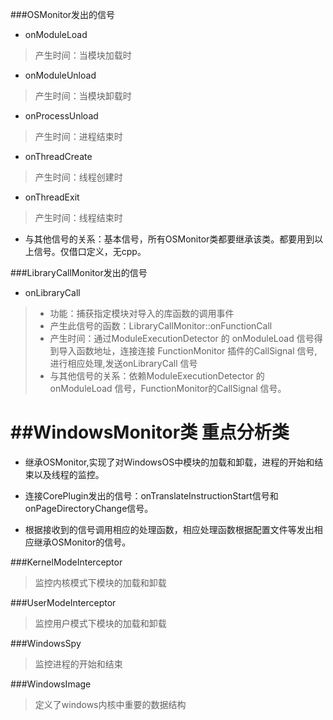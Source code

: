 ###OSMonitor发出的信号

* onModuleLoad
> 产生时间：当模块加载时

* onModuleUnload
> 产生时间：当模块卸载时   

* onProcessUnload
> 产生时间：进程结束时

* onThreadCreate
> 产生时间：线程创建时

* onThreadExit
> 产生时间：线程结束时

* 与其他信号的关系：基本信号，所有OSMonitor类都要继承该类。都要用到以上信号。仅借口定义，无cpp。

###LibraryCallMonitor发出的信号

* onLibraryCall  

>  * 功能：捕获指定模块对导入的库函数的调用事件
>  * 产生此信号的函数：LibraryCallMonitor::onFunctionCall
>  * 产生时间：通过ModuleExecutionDetector 的 onModuleLoad 信号得到导入函数地址，连接连接 FunctionMonitor 插件的CallSignal 信号,进行相应处理,发送onLibraryCall 信号	
>  * 与其他信号的关系：依赖ModuleExecutionDetector 的 onModuleLoad 信号，FunctionMonitor的CallSignal 信号。

##WindowsMonitor类 重点分析类
===
* 继承OSMonitor,实现了对WindowsOS中模块的加载和卸载，进程的开始和结束以及线程的监控。

* 连接CorePlugin发出的信号：onTranslateInstructionStart信号和onPageDirectoryChange信号。

* 根据接收到的信号调用相应的处理函数，相应处理函数根据配置文件等发出相应继承OSMonitor的信号。

###KernelModeInterceptor
> 监控内核模式下模块的加载和卸载

###UserModeInterceptor
> 监控用户模式下模块的加载和卸载

###WindowsSpy
> 监控进程的开始和结束

###WindowsImage
> 定义了windows内核中重要的数据结构